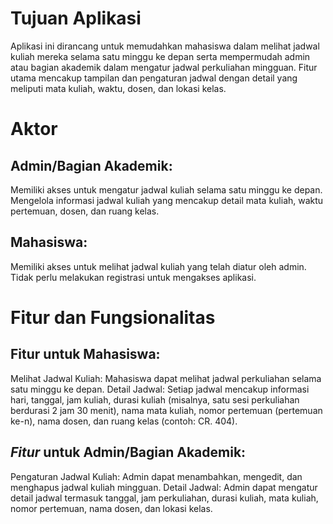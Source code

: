 # Tujuan Aplikasi
Aplikasi ini dirancang untuk memudahkan mahasiswa dalam melihat jadwal kuliah mereka selama satu minggu ke depan serta mempermudah admin atau bagian akademik dalam mengatur jadwal perkuliahan mingguan. Fitur utama mencakup tampilan dan pengaturan jadwal dengan detail yang meliputi mata kuliah, waktu, dosen, dan lokasi kelas.

# Aktor
## Admin/Bagian Akademik:
Memiliki akses untuk mengatur jadwal kuliah selama satu minggu ke depan.
Mengelola informasi jadwal kuliah yang mencakup detail mata kuliah, waktu pertemuan, dosen, dan ruang kelas.
## Mahasiswa:
Memiliki akses untuk melihat jadwal kuliah yang telah diatur oleh admin.
Tidak perlu melakukan registrasi untuk mengakses aplikasi.

# Fitur dan Fungsionalitas
## Fitur untuk Mahasiswa:

Melihat Jadwal Kuliah: Mahasiswa dapat melihat jadwal perkuliahan selama satu minggu ke depan.
Detail Jadwal: Setiap jadwal mencakup informasi hari, tanggal, jam kuliah, durasi kuliah (misalnya, satu sesi perkuliahan berdurasi 2 jam 30 menit), nama mata kuliah, nomor pertemuan (pertemuan ke-n), nama dosen, dan ruang kelas (contoh: CR. 404).
## *Fitur* untuk Admin/Bagian Akademik:

Pengaturan Jadwal Kuliah: Admin dapat menambahkan, mengedit, dan menghapus jadwal kuliah mingguan.
Detail Jadwal: Admin dapat mengatur detail jadwal termasuk tanggal, jam perkuliahan, durasi kuliah, mata kuliah, nomor pertemuan, nama dosen, dan lokasi kelas.